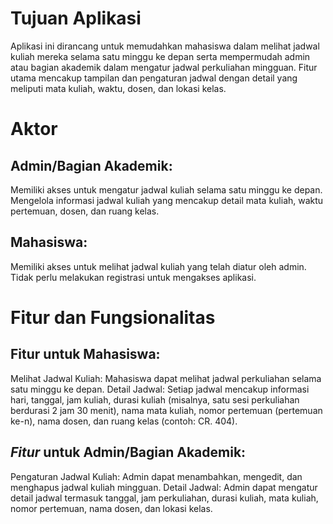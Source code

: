 # Tujuan Aplikasi
Aplikasi ini dirancang untuk memudahkan mahasiswa dalam melihat jadwal kuliah mereka selama satu minggu ke depan serta mempermudah admin atau bagian akademik dalam mengatur jadwal perkuliahan mingguan. Fitur utama mencakup tampilan dan pengaturan jadwal dengan detail yang meliputi mata kuliah, waktu, dosen, dan lokasi kelas.

# Aktor
## Admin/Bagian Akademik:
Memiliki akses untuk mengatur jadwal kuliah selama satu minggu ke depan.
Mengelola informasi jadwal kuliah yang mencakup detail mata kuliah, waktu pertemuan, dosen, dan ruang kelas.
## Mahasiswa:
Memiliki akses untuk melihat jadwal kuliah yang telah diatur oleh admin.
Tidak perlu melakukan registrasi untuk mengakses aplikasi.

# Fitur dan Fungsionalitas
## Fitur untuk Mahasiswa:

Melihat Jadwal Kuliah: Mahasiswa dapat melihat jadwal perkuliahan selama satu minggu ke depan.
Detail Jadwal: Setiap jadwal mencakup informasi hari, tanggal, jam kuliah, durasi kuliah (misalnya, satu sesi perkuliahan berdurasi 2 jam 30 menit), nama mata kuliah, nomor pertemuan (pertemuan ke-n), nama dosen, dan ruang kelas (contoh: CR. 404).
## *Fitur* untuk Admin/Bagian Akademik:

Pengaturan Jadwal Kuliah: Admin dapat menambahkan, mengedit, dan menghapus jadwal kuliah mingguan.
Detail Jadwal: Admin dapat mengatur detail jadwal termasuk tanggal, jam perkuliahan, durasi kuliah, mata kuliah, nomor pertemuan, nama dosen, dan lokasi kelas.